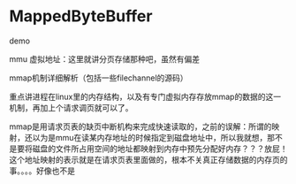 # MappedByteBuffer

demo

mmu 虚拟地址：这里就讲分页存储那种吧，虽然有偏差 

mmap机制详细解析（包括一些filechannel的源码）

重点讲进程在linux里的内存结构，以及有专门虚拟内存存放mmap的数据的这一机制，再加上个请求调页就可以了。

mmap是用请求页表的缺页中断机构来完成快速读取的，之前的误解：所谓的映射，还以为是mmu在读某内存地址的时候指定到磁盘地址中，所以我就想，那不是要将磁盘的文件所占用空间的地址都映射到内存中预先分配好内存？？？放屁！这个地址映射的表示就是在请求页表里面做的，根本不关真正存储数据的内存页的事。。。。好像也不是





